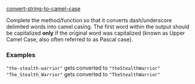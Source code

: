 [convert-string-to-camel-case](https://www.codewars.com/kata/517abf86da9663f1d2000003)

Complete the method/function so that it converts dash/underscore delimited words into camel casing. The first word within the output should be capitalized **only** if the original word was capitalized (known as Upper Camel Case, also often referred to as Pascal case). 

### Examples

`"the-stealth-warrior"` gets converted to `"theStealthWarrior"`  
`"The_Stealth_Warrior"` gets converted to `"TheStealthWarrior"`
